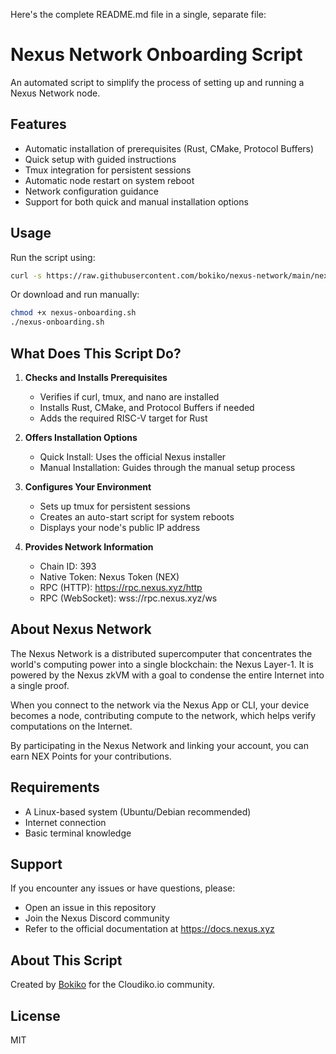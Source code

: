 Here's the complete README.md file in a single, separate file:

# Nexus Network Onboarding Script

An automated script to simplify the process of setting up and running a Nexus Network node.

## Features

- Automatic installation of prerequisites (Rust, CMake, Protocol Buffers)
- Quick setup with guided instructions
- Tmux integration for persistent sessions
- Automatic node restart on system reboot
- Network configuration guidance
- Support for both quick and manual installation options

## Usage

Run the script using:

```bash
curl -s https://raw.githubusercontent.com/bokiko/nexus-network/main/nexus-onboarding.sh | bash
```

Or download and run manually:

```bash
chmod +x nexus-onboarding.sh
./nexus-onboarding.sh
```

## What Does This Script Do?

1. **Checks and Installs Prerequisites**
   - Verifies if curl, tmux, and nano are installed
   - Installs Rust, CMake, and Protocol Buffers if needed
   - Adds the required RISC-V target for Rust

2. **Offers Installation Options**
   - Quick Install: Uses the official Nexus installer
   - Manual Installation: Guides through the manual setup process

3. **Configures Your Environment**
   - Sets up tmux for persistent sessions
   - Creates an auto-start script for system reboots
   - Displays your node's public IP address

4. **Provides Network Information**
   - Chain ID: 393
   - Native Token: Nexus Token (NEX)
   - RPC (HTTP): https://rpc.nexus.xyz/http
   - RPC (WebSocket): wss://rpc.nexus.xyz/ws

## About Nexus Network

The Nexus Network is a distributed supercomputer that concentrates the world's computing power into a single blockchain: the Nexus Layer-1. It is powered by the Nexus zkVM with a goal to condense the entire Internet into a single proof.

When you connect to the network via the Nexus App or CLI, your device becomes a node, contributing compute to the network, which helps verify computations on the Internet.

By participating in the Nexus Network and linking your account, you can earn NEX Points for your contributions.

## Requirements

- A Linux-based system (Ubuntu/Debian recommended)
- Internet connection
- Basic terminal knowledge

## Support

If you encounter any issues or have questions, please:
- Open an issue in this repository
- Join the Nexus Discord community
- Refer to the official documentation at https://docs.nexus.xyz

## About This Script

Created by [Bokiko](https://github.com/bokiko) for the Cloudiko.io community.

## License

MIT
